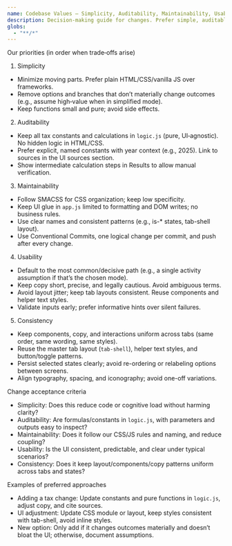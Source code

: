 ```yaml
---
name: Codebase Values – Simplicity, Auditability, Maintainability, Usability
description: Decision-making guide for changes. Prefer simple, auditable, maintainable, and usable solutions.
globs:
  - "**/*"
---
```


Our priorities (in order when trade‑offs arise)
1) Simplicity
- Minimize moving parts. Prefer plain HTML/CSS/vanilla JS over frameworks.
- Remove options and branches that don’t materially change outcomes (e.g., assume high‑value when in simplified mode).
- Keep functions small and pure; avoid side effects.

2) Auditability
- Keep all tax constants and calculations in `logic.js` (pure, UI‑agnostic). No hidden logic in HTML/CSS.
- Prefer explicit, named constants with year context (e.g., 2025). Link to sources in the UI sources section.
- Show intermediate calculation steps in Results to allow manual verification.

3) Maintainability
- Follow SMACSS for CSS organization; keep low specificity.
- Keep UI glue in `app.js` limited to formatting and DOM writes; no business rules.
- Use clear names and consistent patterns (e.g., is-* states, tab-shell layout).
- Use Conventional Commits, one logical change per commit, and push after every change.

4) Usability
- Default to the most common/decisive path (e.g., a single activity assumption if that’s the chosen mode).
- Keep copy short, precise, and legally cautious. Avoid ambiguous terms.
- Avoid layout jitter; keep tab layouts consistent. Reuse components and helper text styles.
- Validate inputs early; prefer informative hints over silent failures.

5) Consistency
- Keep components, copy, and interactions uniform across tabs (same order, same wording, same styles).
- Reuse the master tab layout (`tab-shell`), helper text styles, and button/toggle patterns.
- Persist selected states clearly; avoid re-ordering or relabeling options between screens.
- Align typography, spacing, and iconography; avoid one-off variations.

Change acceptance criteria
- Simplicity: Does this reduce code or cognitive load without harming clarity?
- Auditability: Are formulas/constants in `logic.js`, with parameters and outputs easy to inspect?
- Maintainability: Does it follow our CSS/JS rules and naming, and reduce coupling?
- Usability: Is the UI consistent, predictable, and clear under typical scenarios?
 - Consistency: Does it keep layout/components/copy patterns uniform across tabs and states?

Examples of preferred approaches
- Adding a tax change: Update constants and pure functions in `logic.js`, adjust copy, and cite sources.
- UI adjustment: Update CSS module or layout, keep styles consistent with tab-shell, avoid inline styles.
- New option: Only add if it changes outcomes materially and doesn’t bloat the UI; otherwise, document assumptions.



